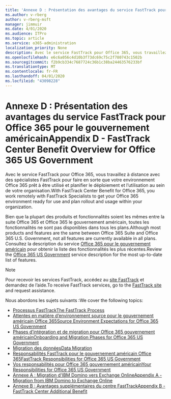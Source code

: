 ```yaml
---
title: 'Annexe D : Présentation des avantages du service FastTrack pour Office 365 pour le gouvernement américain'
ms.author: v-rberg
author: v-rberg-msft
manager: jimmuir
ms.date: 4/01/2020
ms.audience: ITPro
ms.topic: article
ms.service: o365-administration
localization_priority: None
description: Avec le service FastTrack pour Office 365, vous travaillez à distance avec des spécialistes FastTrack pour faire en sorte que votre environnement Office 365 prêt à être utilisé et planifier le déploiement et l’utilisation au sein de votre organisation.
ms.openlocfilehash: e6c6a056c4d10b3f73dc69c75c2f780743c1502b
ms.sourcegitcommit: f2b9cb334c7687724c36b1c38ba24463576233bf
ms.translationtype: MT
ms.contentlocale: fr-FR
ms.lasthandoff: 04/01/2020
ms.locfileid: "43098228"
---
```

# <a name="appendix-d---fasttrack-center-benefit-overview-for-office-365-us-government"></a><span data-ttu-id="7d0e2-103">Annexe D : Présentation des avantages du service FastTrack pour Office 365 pour le gouvernement américain</span><span class="sxs-lookup"><span data-stu-id="7d0e2-103">Appendix D - FastTrack Center Benefit Overview for Office 365 US Government</span></span>

<span data-ttu-id="7d0e2-104">Avec le service FastTrack pour Office 365, vous travaillez à distance avec des spécialistes FastTrack pour faire en sorte que votre environnement Office 365 prêt à être utilisé et planifier le déploiement et l’utilisation au sein de votre organisation.</span><span class="sxs-lookup"><span data-stu-id="7d0e2-104">With FastTrack Center Benefit for Office 365, you work remotely with FastTrack Specialists to get your Office 365 environment ready for use and plan rollout and usage within your organization.</span></span> 
  
<span data-ttu-id="7d0e2-105">Bien que la plupart des produits et fonctionnalités soient les mêmes entre la suite Office 365 et Office 365 le gouvernement américain, toutes les fonctionnalités ne sont pas disponibles dans tous les plans.</span><span class="sxs-lookup"><span data-stu-id="7d0e2-105">Although most products and features are the same between Office 365 Suite and Office 365 U.S. Government, not all features are currently available in all plans.</span></span> <span data-ttu-id="7d0e2-106">Consultez la description du service [Office 365 pour le gouvernement américain](https://aka.ms/aboutgovcloud) pour obtenir la liste des fonctionnalités les plus récentes.</span><span class="sxs-lookup"><span data-stu-id="7d0e2-106">Review the [Office 365 US Government](https://aka.ms/aboutgovcloud) service description for the most up-to-date list of features.</span></span>

> [!NOTE]
> <span data-ttu-id="7d0e2-107">Pour recevoir les services FastTrack, accédez au [site FastTrack](https://go.microsoft.com/fwlink/?linkid=780698) et demandez de l’aide.</span><span class="sxs-lookup"><span data-stu-id="7d0e2-107">To receive FastTrack services, go to the [FastTrack site](https://go.microsoft.com/fwlink/?linkid=780698) and request assistance.</span></span>  

<span data-ttu-id="7d0e2-108">Nous abordons les sujets suivants :</span><span class="sxs-lookup"><span data-stu-id="7d0e2-108">We cover the following topics:</span></span>
- [<span data-ttu-id="7d0e2-109">Processus FastTrack</span><span class="sxs-lookup"><span data-stu-id="7d0e2-109">The FastTrack Process</span></span>](O365-fasttrack-process.md) 
- [<span data-ttu-id="7d0e2-110">Attentes en matière d’environnement source pour le gouvernement américain Office 365</span><span class="sxs-lookup"><span data-stu-id="7d0e2-110">Source Environment Expectations for Office 365 US Government</span></span>](US-Gov-appendix-source-environment-expectations.md)   
- [<span data-ttu-id="7d0e2-111">Phases d’intégration et de migration pour Office 365 gouvernement américain</span><span class="sxs-lookup"><span data-stu-id="7d0e2-111">Onboarding and Migration Phases for Office 365 US Government</span></span>](US-Gov-appendix-onboarding-and-migration.md)
- [<span data-ttu-id="7d0e2-112">Migration des données</span><span class="sxs-lookup"><span data-stu-id="7d0e2-112">Data Migration</span></span>](O365-data-migration.md)    
- [<span data-ttu-id="7d0e2-113">Responsabilités FastTrack pour le gouvernement américain Office 365</span><span class="sxs-lookup"><span data-stu-id="7d0e2-113">FastTrack Responsibilities for Office 365 US Government</span></span>](US-Gov-appendix-fasttrack-responsibilities.md)   
- [<span data-ttu-id="7d0e2-114">Vos responsabilités pour Office 365 gouvernement américain</span><span class="sxs-lookup"><span data-stu-id="7d0e2-114">Your Responsibilities for Office 365 US Government</span></span>](US-Gov-appendix-your-responsibilities.md) 
- [<span data-ttu-id="7d0e2-115">Annexe A : Migration d'IBM Domino vers Exchange Online</span><span class="sxs-lookup"><span data-stu-id="7d0e2-115">Appendix A - Migration from IBM Domino to Exchange Online</span></span>](O365-from-ibm-domino-to-exchange-online.md)   
- [<span data-ttu-id="7d0e2-116">Annexe B : Avantages supplémentaires du centre FastTrack</span><span class="sxs-lookup"><span data-stu-id="7d0e2-116">Appendix B - FastTrack Center Additional Benefit</span></span>](O365-fasttrack-additional-benefits.md)
